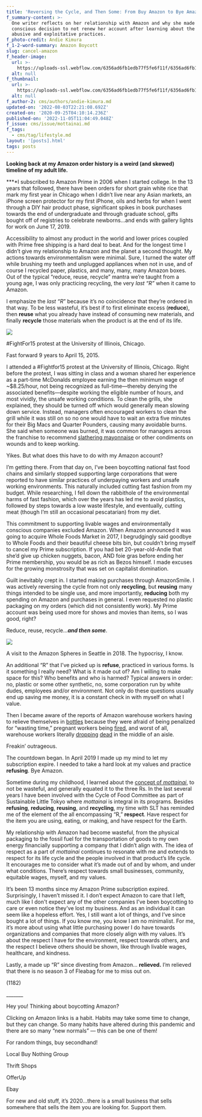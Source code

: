 ```yaml
---
title: 'Reversing the Cycle, and Then Some: From Buy Amazon to Bye Amazon'
f_summary-content: >-
  One writer reflects on her relationship with Amazon and why she made a
  conscious decision to not renew her account after learning about the company's
  abusive and exploitative practices.
f_photo-credit: Andie Kimura
f_1-2-word-summary: Amazon Boycott
slug: cancel-amazon
f_header-image:
  url: >-
    https://uploads-ssl.webflow.com/6356ad6fb1edb77f5fe6f11f/6356ad6fb1edb74cf0e6fba6_5f793a4ce182d316d2b1b03d_Amazon20Cover.jpeg
  alt: null
f_thumbnail:
  url: >-
    https://uploads-ssl.webflow.com/6356ad6fb1edb77f5fe6f11f/6356ad6fb1edb77533e6fba5_5f793a4918935c58441db875_Amazon20Thumb.jpeg
  alt: null
f_author-2: cms/authors/andie-kimura.md
updated-on: '2022-08-03T22:21:08.692Z'
created-on: '2020-09-25T04:10:14.236Z'
published-on: '2022-11-05T11:04:49.048Z'
f_issue: cms/issue/mottainai.md
f_tags:
  - cms/tag/lifestyle.md
layout: '[posts].html'
tags: posts
---
```


**Looking back at my Amazon order history is a weird (and skewed) timeline of my adult life.**

**‍**I subscribed to Amazon Prime in 2006 when I started college. In the 13 years that followed, there have been orders for short grain white rice that mark my first year in Chicago when I didn’t live near any Asian markets, an iPhone screen protector for my first iPhone, oils and herbs for when I went through a DIY hair product phase, significant spikes in book purchases towards the end of undergraduate and through graduate school, gifts bought off of registries to celebrate newborns…and ends with gallery lights for work on June 17, 2019.

Accessibility to almost any product in the world and lower prices coupled with Prime free shipping is a hard deal to beat. And for the longest time I didn’t give my relationship to Amazon and the planet a second thought. My actions towards environmentalism were minimal. Sure, I turned the water off while brushing my teeth and unplugged appliances when not in use, and of course I recycled paper, plastics, and many, many, many Amazon boxes. Out of the typical “reduce, reuse, recycle” mantra we’re taught from a young age, I was only practicing recycling, the very _last “R”_ when it came to Amazon.

I emphasize the _last “R_” because it’s no coincidence that they’re ordered in that way. To be less wasteful, it’s best if to first eliminate excess (**reduce**), then **reuse** what you already have instead of consuming new materials, and finally **recycle** those materials when the product is at the end of its life.

![](https://uploads-ssl.webflow.com/6356ad6fb1edb77f5fe6f11f/6356ad6fb1edb745e4e6f6fc_4.15.2015%20low%20pay%20is%20not%20okay.JPG)

#FightFor15 protest at the University of Illinois, Chicago.

Fast forward 9 years to April 15, 2015.

I attended a #Fightfor15 protest at the University of Illinois, Chicago. Right before the protest, I was sitting in class and a woman shared her experience as a part-time McDonalds employee earning the then minimum wage of ~$8.25/hour, not being recognized as full-time—thereby denying the associated benefits—despite working the eligible number of hours, and most vividly, the unsafe working conditions. To clean the grills, she explained, they should be turned off which would generally mean slowing down service. Instead, managers often encouraged workers to clean the grill while it was still on so no one would have to wait an extra five minutes for their Big Macs and Quarter Pounders, causing many avoidable burns. She said when someone was burned, it was common for managers across the franchise to recommend [slathering mayonnaise](https://consumerist.com/2015/03/16/mcdonalds-workers-claim-they-were-told-to-treat-burns-with-mayo-mustard/) or other condiments on wounds and to keep working.

Yikes. But what does this have to do with my Amazon account?

I’m getting there. From that day on, I’ve been boycotting national fast food chains and similarly stopped supporting large corporations that were reported to have similar practices of underpaying workers and unsafe working environments. This naturally included cutting fast fashion from my budget. While researching, I fell down the rabbithole of the environmental harms of fast fashion, which over the years has led me to avoid plastics, followed by steps towards a low waste lifestyle, and eventually, cutting meat (though I’m still an occasional pescatarian) from my diet.

This commitment to supporting livable wages and environmentally conscious companies excluded Amazon. When Amazon announced it was going to acquire Whole Foods Market in 2017, I begrudgingly said goodbye to Whole Foods and their beautiful cheese bits bin, but couldn’t bring myself to cancel my Prime subscription. If you had bet 20-year-old-Andie that she’d give up chicken nuggets, bacon, AND foie gras before ending her Prime membership, you would be as rich as Bezos himself. I made excuses for the growing monstrosity that was set on capitalist domination.

Guilt inevitably crept in. I started making purchases through AmazonSmile. I was actively reversing the cycle from not only **recycling**, but **reusing** many things intended to be single use, and more importantly, **reducing** both my spending on Amazon and purchases in general. I even requested no plastic packaging on my orders (which did not consistently work). My Prime account was being used more for shows and movies than items, so I was good, right?

Reduce, reuse, recycle...**_and then some_**.

![](https://uploads-ssl.webflow.com/6356ad6fb1edb77f5fe6f11f/6356ad6fb1edb73d72e6f6fd_10.15.2018%20Amazon%20spheres.JPG)

A visit to the Amazon Spheres in Seattle in 2018. The hypocrisy, I know.

An additional “R” that I’ve picked up is **refuse**, practiced in various forms. Is it something I really need? What is it made out of? Am I willing to make space for this? Who benefits and who is harmed? Typical answers in order: no, plastic or some other synthetic, no, some corporation run by white dudes, employees and/or environment. Not only do these questions usually end up saving me money, it is a constant check in with myself on what I value.

Then I became aware of the reports of Amazon warehouse workers having to relieve themselves in [bottles](https://nypost.com/2018/04/16/amazon-warehouse-workers-pee-into-bottles-to-avoid-wasting-time-undercover-investigator/) because they were afraid of being penalized for “wasting time,” pregnant workers being [fired](https://www.cnet.com/features/amazon-fired-these-7-pregnant-workers-then-came-the-lawsuits/), and worst of all, warehouse workers literally [dropping](https://highline.huffingtonpost.com/articles/en/life-and-death-amazon-temp/) [dead](https://www.theguardian.com/technology/2019/oct/17/amazon-warehouse-worker-deaths) in the middle of an aisle.

Freakin’ outrageous.

The countdown began. In April 2019 I made up my mind to let my subscription expire. I needed to take a hard look at my values and practice **refusing**. Bye Amazon.

Sometime during my childhood, I learned about the [concept of _mottainai_](https://www.itsyozine.com/posts/mottainai), to not be wasteful, and generally equated it to the three Rs. In the last several years I have been involved with the Cycle of Food Committee as part of Sustainable Little Tokyo where _mottainai_ is integral in its programs. Besides **refusing**, **reducing**, **reusing**, and **recycling**, my time with SLT has reminded me of the element of the all encompassing “R,” **respect**. Have respect for the item you are using, eating, or making, and have respect for the Earth.

My relationship with Amazon had become wasteful, from the physical packaging to the fossil fuel for the transportation of goods to my own energy financially supporting a company that I didn’t align with. The idea of respect as a part of _mottainai_ continues to resonate with me and extends to respect for its life cycle and the people involved in that product’s life cycle. It encourages me to consider what it’s made out of and by whom, and under what conditions. There’s respect towards small businesses, community, equitable wages, myself, and my values.

It’s been 13 months since my Amazon Prime subscription expired. Surprisingly, I haven’t missed it. I don’t expect Amazon to care that I left, much like I don't expect any of the other companies I’ve been boycotting to care or even notice they’ve lost my business. And as an individual it can seem like a hopeless effort. Yes, I still want a lot of things, and I’ve since bought a lot of things. If you know me, you know I am no minimalist. For me, it’s more about using what little purchasing power I do have towards organizations and companies that more closely align with my values. It’s about the respect I have for the environment, respect towards others, and the respect I believe others should be shown, like through livable wages, healthcare, and kindness.

Lastly, a made up “R” since divesting from Amazon... **relieved.** I’m relieved that there is no season 3 of Fleabag for me to miss out on.

(1182)

\_\_\_\_\_\_\_

Hey you! Thinking about boycotting Amazon?

Clicking on Amazon links is a habit. Habits may take some time to change, but they can change. So many habits have altered during this pandemic and there are so many “new normals” — this can be one of them!

For random things, buy secondhand!

Local Buy Nothing Group

Thrift Shops

OfferUp

Ebay

For new and old stuff, it’s 2020...there is a small business that sells somewhere that sells the item you are looking for. Support them.

‍
